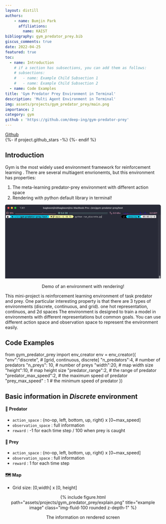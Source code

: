 ```yaml
---
layout: distill
authors: 
    - name: Bumjin Park
      affiliations:
        name: KAIST
bibliography: gym_predator_prey.bib
giscus_comments: true
date: 2022-04-25
featured: true
toc:
  - name: Introduction
    # if a section has subsections, you can add them as follows:
    # subsections:
    #   - name: Example Child Subsection 1
    #   - name: Example Child Subsection 2
  - name: Code Examples
title: 'Gym Predator Prey Environment in Terminal'
description: 'Multi Agent Environment in Terminal'
img: assets/projects/gym_predator_prey/main.png
importance: 2
category: gym 
github : 'https://github.com/deep-ing/gym-predator-prey'
---
```


<div class="github-icon">
  <div class="icon" data-toggle="tooltip" title="Code Repository">
    <a href="https://github.com/deep-ing/gym-predator-prey"><i class="fab fa-github gh-icon"></i> Github</a> 
  </div> 
  {%- if project.github_stars -%}
  <span class="stars" data-toggle="tooltip" title="GitHub Stars">
    <i class="fas fa-star"></i>
    <span id="{{ project.github_stars }}-stars"></span>
  </span>
  {%- endif %}
</div>


## Introduction
Gym is the most widely used environment framework for reinforcement learning <d-cite key="brockman2016openai"></d-cite>. There are several multiagent envrionemts, but this environment has properties:
1. The meta-learning predator-prey environment with different action space
2. Rendering with python default library in terminal!



<center>
<div class="row">
    <div class="col-sm mt-3 mt-md-0">
        <img src="https://github.com/deep-ing/gym-predator-prey/raw/main/assets/demo.gif" width=700px>
    <p> Demo of an environment with rendering! </p>
    </div>
</div>
</center>

This mini-project is reinforcement learning environment of task predator and prey. One particular interesting property is that there are 3 types of environments (discrete, continuous, and grid).<d-footnote> one hot representation, continuos, and 2d spaces </d-footnote> The environment is designed to train a model in environments with different representations but common goals. You can use different action space and observation space to represent the environment easily.


## Code Examples

<d-code block language="python">
from gym_predator_prey import env_creator
env = env_creator({
    "env":"discrete",           # [grid, continuous, discrete]
    "n_predators":4,           # number of predators
    "n_preys": 10,             # number of preys
    "width":20,                # map width size 
    "height":10,               # map height size
    "predator_range":2,        # the range of predator
    "predator_max_speed":2,    # the maximum speed of predator
    "prey_max_speed" : 1       # the minimum speed of predator
})
</d-code>


## Basic information in *Discrete* environment

#### 🦁 Predator
* `action_space` : {no-op, left, bottom, up, right} x [0~max_speed]
* `observation_space` : full information
* `reward` : -1 for each time step / 100 when prey is caught

####  🐔 Prey
* `action_space` : {no-op, left, bottom, up, right} x [0~max_speed]
* `observation_space` : full information
* `reward` : 1 for each time step

####  🗺 Map
* Grid size: [0,width] x [0, height]

<center>
<div class="row">
    <div class="col-sm mt-3 mt-md-0">
        {% include figure.html path="assets/projects/gym_predator_prey/explain.png" title="example image" class="img-fluid-100 rounded z-depth-1" %}
    <p> The information on rendered screen </p>
    </div>
</div>
</center>
